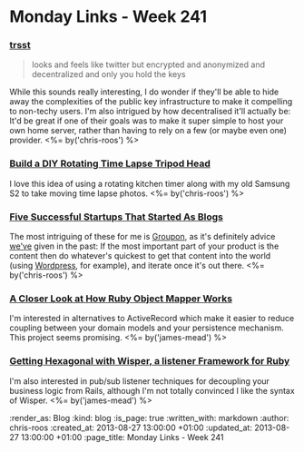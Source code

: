 Monday Links - Week 241
============

### [trsst](http://www.trsst.com/)

> looks and feels like twitter but encrypted and anonymized and decentralized and only you hold the keys

While this sounds really interesting, I do wonder if they'll be able to hide away the complexities of the public key infrastructure to make it compelling to non-techy users. I'm also intrigued by how decentralised it'll actually be: It'd be great if one of their goals was to make it super simple to host your own home server, rather than having to rely on a few (or maybe even one) provider. <%= by('chris-roos') %>


### [Build a DIY Rotating Time Lapse Tripod Head](http://photo.tutsplus.com/tutorials/hardware-tutorials/build-a-diy-rotating-time-lapse-tripod-head/)

I love this idea of using a rotating kitchen timer along with my old Samsung S2 to take moving time lapse photos. <%= by('chris-roos') %>


### [Five Successful Startups That Started As Blogs](http://www.fastcolabs.com/3015976/why-these-5-successful-startups-started-as-blogs)

The most intriguing of these for me is [Groupon](http://www.groupon.co.uk/), as it's definitely advice [we've](/) given in the past: If the most important part of your product is the content then do whatever's quickest to get that content into the world (using [Wordpress](http://wordpress.org/), for example), and iterate once it's out there. <%= by('chris-roos') %>


### [A Closer Look at How Ruby Object Mapper Works](http://solnic.eu/2013/08/26/a-closer-look-at-how-ruby-object-mapper-works.html)

I'm interested in alternatives to ActiveRecord which make it easier to reduce coupling between your domain models and your persistence mechanism. This project seems promising. <%= by('james-mead') %>


### [Getting Hexagonal with Wisper, a listener Framework for Ruby](http://devblog.reverb.com/post/57704562313/getting-hexagonal-with-wisper-a-listener-framework-for)

I'm also interested in pub/sub listener techniques for decoupling your business logic from Rails, although I'm not totally convinced I like the syntax of Wisper. <%= by('james-mead') %>


:render_as: Blog
:kind: blog
:is_page: true
:written_with: markdown
:author: chris-roos
:created_at: 2013-08-27 13:00:00 +01:00
:updated_at: 2013-08-27 13:00:00 +01:00
:page_title: Monday Links - Week 241
